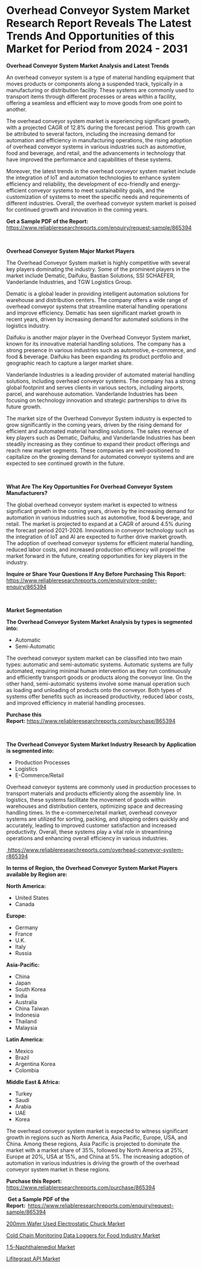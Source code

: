 <p><h1>Overhead Conveyor System Market Research Report Reveals The Latest Trends And Opportunities of this Market for Period from 2024 - 2031</h1></p><p><strong>Overhead Conveyor System Market Analysis and Latest Trends</strong></p>
<p><p>An overhead conveyor system is a type of material handling equipment that moves products or components along a suspended track, typically in a manufacturing or distribution facility. These systems are commonly used to transport items through different processes or areas within a facility, offering a seamless and efficient way to move goods from one point to another.</p><p>The overhead conveyor system market is experiencing significant growth, with a projected CAGR of 12.8% during the forecast period. This growth can be attributed to several factors, including the increasing demand for automation and efficiency in manufacturing operations, the rising adoption of overhead conveyor systems in various industries such as automotive, food and beverage, and retail, and the advancements in technology that have improved the performance and capabilities of these systems.</p><p>Moreover, the latest trends in the overhead conveyor system market include the integration of IoT and automation technologies to enhance system efficiency and reliability, the development of eco-friendly and energy-efficient conveyor systems to meet sustainability goals, and the customization of systems to meet the specific needs and requirements of different industries. Overall, the overhead conveyor system market is poised for continued growth and innovation in the coming years.</p></p>
<p><strong>Get a Sample PDF of the Report:&nbsp;</strong> <a href="https://www.reliableresearchreports.com/enquiry/request-sample/865394">https://www.reliableresearchreports.com/enquiry/request-sample/865394</a></p>
<p>&nbsp;</p>
<p><strong>Overhead Conveyor System Major Market Players</strong></p>
<p><p>The Overhead Conveyor System market is highly competitive with several key players dominating the industry. Some of the prominent players in the market include Dematic, Daifuku, Bastian Solutions, SSI SCHAEFER, Vanderlande Industries, and TGW Logistics Group.</p><p>Dematic is a global leader in providing intelligent automation solutions for warehouse and distribution centers. The company offers a wide range of overhead conveyor systems that streamline material handling operations and improve efficiency. Dematic has seen significant market growth in recent years, driven by increasing demand for automated solutions in the logistics industry.</p><p>Daifuku is another major player in the Overhead Conveyor System market, known for its innovative material handling solutions. The company has a strong presence in various industries such as automotive, e-commerce, and food & beverage. Daifuku has been expanding its product portfolio and geographic reach to capture a larger market share.</p><p>Vanderlande Industries is a leading provider of automated material handling solutions, including overhead conveyor systems. The company has a strong global footprint and serves clients in various sectors, including airports, parcel, and warehouse automation. Vanderlande Industries has been focusing on technology innovation and strategic partnerships to drive its future growth.</p><p>The market size of the Overhead Conveyor System industry is expected to grow significantly in the coming years, driven by the rising demand for efficient and automated material handling solutions. The sales revenue of key players such as Dematic, Daifuku, and Vanderlande Industries has been steadily increasing as they continue to expand their product offerings and reach new market segments. These companies are well-positioned to capitalize on the growing demand for automated conveyor systems and are expected to see continued growth in the future.</p></p>
<p>&nbsp;</p>
<p><strong>What Are The Key Opportunities For Overhead Conveyor System Manufacturers?</strong></p>
<p><p>The global overhead conveyor system market is expected to witness significant growth in the coming years, driven by the increasing demand for automation in various industries such as automotive, food & beverage, and retail. The market is projected to expand at a CAGR of around 4.5% during the forecast period 2021-2026. Innovations in conveyor technology such as the integration of IoT and AI are expected to further drive market growth. The adoption of overhead conveyor systems for efficient material handling, reduced labor costs, and increased production efficiency will propel the market forward in the future, creating opportunities for key players in the industry.</p></p>
<p><strong>Inquire or Share Your Questions If Any Before Purchasing This Report:</strong> <a href="https://www.reliableresearchreports.com/enquiry/pre-order-enquiry/865394">https://www.reliableresearchreports.com/enquiry/pre-order-enquiry/865394</a></p>
<p>&nbsp;</p>
<p><strong>Market Segmentation</strong></p>
<p><strong>The Overhead Conveyor System Market Analysis by types is segmented into:</strong></p>
<p><ul><li>Automatic</li><li>Semi-Automatic</li></ul></p>
<p><p>The overhead conveyor system market can be classified into two main types: automatic and semi-automatic systems. Automatic systems are fully automated, requiring minimal human intervention as they run continuously and efficiently transport goods or products along the conveyor line. On the other hand, semi-automatic systems involve some manual operation such as loading and unloading of products onto the conveyor. Both types of systems offer benefits such as increased productivity, reduced labor costs, and improved efficiency in material handling processes.</p></p>
<p><strong>Purchase this Report:&nbsp;</strong><a href="https://www.reliableresearchreports.com/purchase/865394">https://www.reliableresearchreports.com/purchase/865394</a></p>
<p>&nbsp;</p>
<p><strong>The Overhead Conveyor System Market Industry Research by Application is segmented into:</strong></p>
<p><ul><li>Production Processes</li><li>Logistics</li><li>E-Commerce/Retail</li></ul></p>
<p><p>Overhead conveyor systems are commonly used in production processes to transport materials and products efficiently along the assembly line. In logistics, these systems facilitate the movement of goods within warehouses and distribution centers, optimizing space and decreasing handling times. In the e-commerce/retail market, overhead conveyor systems are utilized for sorting, packing, and shipping orders quickly and accurately, leading to improved customer satisfaction and increased productivity. Overall, these systems play a vital role in streamlining operations and enhancing overall efficiency in various industries.</p></p>
<p><a href="https://www.reliableresearchreports.com/overhead-conveyor-system-r865394">&nbsp;https://www.reliableresearchreports.com/overhead-conveyor-system-r865394</a></p>
<p><strong>In terms of Region, the Overhead Conveyor System Market Players available by Region are:</strong></p>
<p>
    <p> <strong> North America: </strong>
        <ul>
            <li>United States</li>
            <li>Canada</li>
        </ul>
        </p> 
    <p> <strong> Europe: </strong>
        <ul>
            <li>Germany</li>
            <li>France</li>
            <li>U.K.</li>
            <li>Italy</li>
            <li>Russia</li>
        </ul>
        </p> 
    <p> <strong> Asia-Pacific: </strong>
        <ul>
            <li>China</li>
            <li>Japan</li>
            <li>South Korea</li>
            <li>India</li>
            <li>Australia</li>
            <li>China Taiwan</li>
            <li>Indonesia</li>
            <li>Thailand</li>
            <li>Malaysia</li>
        </ul>
        </p> 
    <p> <strong> Latin America: </strong>
        <ul>
            <li>Mexico</li>
            <li>Brazil</li>
            <li>Argentina Korea</li>
            <li>Colombia</li>
        </ul>
        </p> 
    <p> <strong> Middle East & Africa: </strong>
        <ul>
            <li>Turkey</li>
            <li>Saudi</li>
            <li>Arabia</li>
            <li>UAE</li>
            <li>Korea</li>
        </ul>
    </p>
    </p>
<p><p>The overhead conveyor system market is expected to witness significant growth in regions such as North America, Asia Pacific, Europe, USA, and China. Among these regions, Asia Pacific is projected to dominate the market with a market share of 35%, followed by North America at 25%, Europe at 20%, USA at 15%, and China at 5%. The increasing adoption of automation in various industries is driving the growth of the overhead conveyor system market in these regions.</p></p>
<p><strong>Purchase this Report: </strong><a href="https://www.reliableresearchreports.com/purchase/865394">https://www.reliableresearchreports.com/purchase/865394</a></p>
<p>&nbsp;<strong>Get a Sample PDF of the Report:&nbsp;&nbsp;</strong><a href="https://www.reliableresearchreports.com/enquiry/request-sample/865394">https://www.reliableresearchreports.com/enquiry/request-sample/865394</a></p>
<p><strong></strong></p>
<p><p><a href="https://github.com/nyahMertz1928/Market-Research-Report-List-1/blob/main/200mm-wafer-used-electrostatic-chuck-market.md">200mm Wafer Used Electrostatic Chuck Market</a></p><p><a href="https://github.com/widyafarer/Market-Research-Report-List-1/blob/main/cold-chain-monitoring-data-loggers-for-food-industry-market.md">Cold Chain Monitoring Data Loggers for Food Industry Market</a></p><p><a href="https://issuu.com/reportprime-2/docs/15-naphthalenediol-market-size-2030.pptx">1,5-Naphthalenediol Market</a></p><p><a href="https://issuu.com/reportprime-2/docs/lifitegrast-api-market-size-2030.pptx">Lifitegrast API Market</a></p></p>